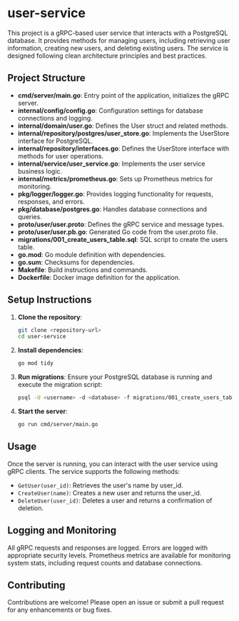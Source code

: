 # user-service

This project is a gRPC-based user service that interacts with a PostgreSQL database. It provides methods for managing users, including retrieving user information, creating new users, and deleting existing users. The service is designed following clean architecture principles and best practices.

## Project Structure

- **cmd/server/main.go**: Entry point of the application, initializes the gRPC server.
- **internal/config/config.go**: Configuration settings for database connections and logging.
- **internal/domain/user.go**: Defines the User struct and related methods.
- **internal/repository/postgres/user_store.go**: Implements the UserStore interface for PostgreSQL.
- **internal/repository/interfaces.go**: Defines the UserStore interface with methods for user operations.
- **internal/service/user_service.go**: Implements the user service business logic.
- **internal/metrics/prometheus.go**: Sets up Prometheus metrics for monitoring.
- **pkg/logger/logger.go**: Provides logging functionality for requests, responses, and errors.
- **pkg/database/postgres.go**: Handles database connections and queries.
- **proto/user/user.proto**: Defines the gRPC service and message types.
- **proto/user/user.pb.go**: Generated Go code from the user.proto file.
- **migrations/001_create_users_table.sql**: SQL script to create the users table.
- **go.mod**: Go module definition with dependencies.
- **go.sum**: Checksums for dependencies.
- **Makefile**: Build instructions and commands.
- **Dockerfile**: Docker image definition for the application.

## Setup Instructions

1. **Clone the repository**:
   ```bash
   git clone <repository-url>
   cd user-service
   ```

2. **Install dependencies**:
   ```bash
   go mod tidy
   ```

3. **Run migrations**:
   Ensure your PostgreSQL database is running and execute the migration script:
   ```bash
   psql -U <username> -d <database> -f migrations/001_create_users_table.sql
   ```

4. **Start the server**:
   ```bash
   go run cmd/server/main.go
   ```

## Usage

Once the server is running, you can interact with the user service using gRPC clients. The service supports the following methods:

- `GetUser(user_id)`: Retrieves the user's name by user_id.
- `CreateUser(name)`: Creates a new user and returns the user_id.
- `DeleteUser(user_id)`: Deletes a user and returns a confirmation of deletion.

## Logging and Monitoring

All gRPC requests and responses are logged. Errors are logged with appropriate security levels. Prometheus metrics are available for monitoring system stats, including request counts and database connections.

## Contributing

Contributions are welcome! Please open an issue or submit a pull request for any enhancements or bug fixes.